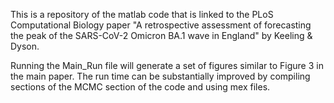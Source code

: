 This is a repository of the matlab code that is linked to the PLoS Computational Biology paper "A retrospective assessment of forecasting the peak of the SARS-CoV-2 Omicron BA.1 wave in England" by Keeling & Dyson.

Running the Main_Run file will generate a set of figures similar to Figure 3 in the main paper. The run time can be substantially improved by compiling sections of the MCMC section of the code and using mex files.
